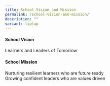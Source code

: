 ```yaml
---
title: School Vision and Mission
permalink: /school-vision-and-mission/
description: ""
variant: tiptap
---
```

<p></p>
<h4><strong>School Vision</strong></h4>
<p>Learners and Leaders of Tomorrow</p>
<p></p>
<p></p>
<h4><strong>School Mission</strong></h4>
<p>Nurturing resilient learners who are future ready
<br>Growing confident leaders who are values driven</p>
<p></p>